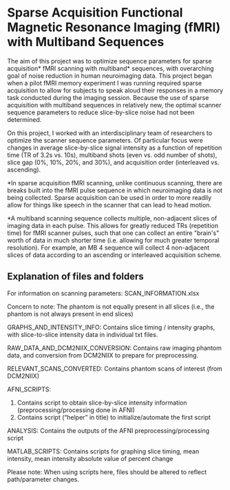 # Sparse Acquisition Functional Magnetic Resonance Imaging (fMRI) with Multiband Sequences

The aim of this project was to optimize sequence parameters for sparse acquisition* fMRI scanning with multiband* sequences, with overarching goal of noise reduction in human neuroimaging data. This project began when a pilot fMRI memory experiment I was running required sparse acquisition to allow for subjects to speak aloud their responses in a memory task conducted during the imaging session.  Because the use of sparse acquisition with multiband sequences in relatively new, the optimal scanner sequence parameters to reduce slice-by-slice noise had not been determined. 

On this project, I worked with an interdisciplinary team of researchers to optimize the scanner sequence parameters. Of particular focus were changes in average slice-by-slice signal intensity as a function of repetition time (TR of 3.2s vs. 10s), multiband shots (even vs. odd number of shots), slice gap (0%, 10%, 20%, and 30%), and acquisition order (interleaved vs. ascending).

*In sparse acquisition fMRI scanning, unlike continuous scanning, there are breaks built into the fMRI pulse sequence in which neuroimaging data is not being collected.  Sparse acquisition can be used in order to more readily allow for things like speech in the scanner that can lead to head motion. 

*A multiband scanning sequence collects multiple, non-adjacent slices of imaging data in each pulse. This allows for greatly reduced TRs (repetition time) for fMRI scanner pulses, such that one can collect an entire "brain's" worth of data in much shorter time (i.e. allowing for much greater temporal resolution). For example, an MB 4 sequence will collect 4 non-adjacent slices of data according to an ascending or interleaved acquisition scheme.

## Explanation of files and folders

For information on scanning parameters: SCAN_INFORMATION.xlsx

Concern to note: The phantom is not equally present in all slices (i.e., the phantom is not always present in end slices)

GRAPHS_AND_INTENSITY_INFO:
Contains slice timing / intensity graphs, with slice-to-slice intensity data in individual txt files.

RAW_DATA_AND_DCM2NIIX_CONVERSION:
Contains raw imaging phantom data, and conversion from DCM2NIIX to prepare for preprocessing.

RELEVANT_SCANS_CONVERTED:
Contains phantom scans of interest (from DCM2NIIX)

AFNI_SCRIPTS:
1) Contains script to obtain slice-by-slice intensity information (preprocessing/processing done in AFNI)
2) Contains script (“helper” in title) to initialize/automate the first script

ANALYSIS:
Contains the outputs of the AFNI preprocessing/processing script

MATLAB_SCRIPTS:
Contains scripts for graphing slice timing, mean intensity, mean intensity absolute value of percent change

Please note: When using scripts here, files should be altered to reflect path/parameter changes.
